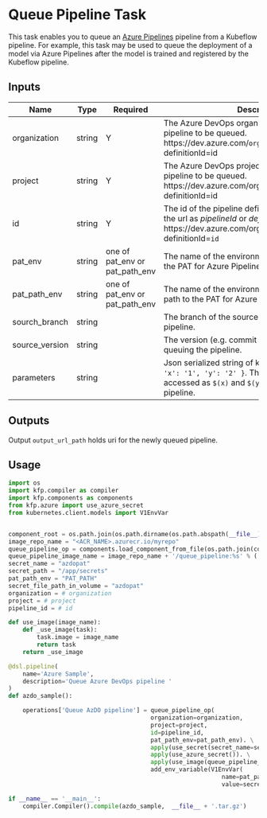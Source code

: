 # Queue Pipeline Task

This task enables you to queue an [Azure Pipelines](https://docs.microsoft.com/en-us/azure/devops/pipelines/?view=azure-devops) pipeline from a Kubeflow pipeline. For example, this task may be used to queue the deployment of a model via Azure Pipelines after the model is trained and registered by the Kubeflow pipeline.

## Inputs

| Name           | Type   | Required                       | Description                                                                                                                                                              |
| -------------- | ------ | ------------------------------ | ------------------------------------------------------------------------------------------------------------------------------------------------------------------------ |
| organization   | string | Y                              | The Azure DevOps organization that contains the pipeline to be queued. https[]()://dev.azure.com/`organization`/project/\_build?definitionId=id                          |
| project        | string | Y                              | The Azure DevOps project that contains the pipeline to be queued. https[]()://dev.azure.com/organization/`project`/\_build?definitionId=id                               |
| id             | string | Y                              | The id of the pipeline definition to queue. Shown in the url as _pipelineId_ or _definitionId_. https[]()://dev.azure.com/organization/project/\_build?definitionId=`id` |
| pat_env        | string | one of pat_env or pat_path_env | The name of the environment variable containing the PAT for Azure Pipelines authentication                                                                               |
| pat_path_env   | string | one of pat_env or pat_path_env | The name of the environment variable containing a path to the PAT for Azure Pipelines authentication                                                                     |
| sourch_branch  | string |                                | The branch of the source code for queuing the pipeline.                                                                                                                  |
| source_version | string |                                | The version (e.g. commit id) of the source code for queuing the pipeline.                                                                                                |
| parameters     | string |                                | Json serialized string of key-values pairs e.g. `{ 'x': '1', 'y': '2' }`. These values can be accessed as `$(x)` and `$(y)` in the Azure Pipelines pipeline.             |

## Outputs

Output `output_url_path` holds uri for the newly queued pipeline.

## Usage

```python
import os
import kfp.compiler as compiler
import kfp.components as components
from kfp.azure import use_azure_secret
from kubernetes.client.models import V1EnvVar


component_root = os.path.join(os.path.dirname(os.path.abspath(__file__)), ".")
image_repo_name = "<ACR_NAME>.azurecr.io/myrepo"
queue_pipeline_op = components.load_component_from_file(os.path.join(component_root, 'queue-pipeline\component.yaml'))
queue_pipeline_image_name = image_repo_name + '/queue_pipeline:%s' % ('latest')
secret_name = "azdopat"
secret_path = "/app/secrets"
pat_path_env = "PAT_PATH"
secret_file_path_in_volume = "azdopat"
organization = # organization
project = # project
pipeline_id = # id

def use_image(image_name):
    def _use_image(task):
        task.image = image_name
        return task
    return _use_image

@dsl.pipeline(
    name='Azure Sample',
    description='Queue Azure DevOps pipeline '
)
def azdo_sample():

    operations['Queue AzDO pipeline'] = queue_pipeline_op(
                                        organization=organization,
                                        project=project,
                                        id=pipeline_id,
                                        pat_path_env=pat_path_env). \
                                        apply(use_secret(secret_name=secret_name, secret_volume_mount_path=secret_path). \
                                        apply(use_azure_secret()). \
                                        apply(use_image(queue_pipeline_image_name)). \
                                        add_env_variable(V1EnvVar(
                                                            name=pat_path_env,
                                                            value=secret_path + "/" + secret_file_path_in_volume))

if __name__ == '__main__':
    compiler.Compiler().compile(azdo_sample,  __file__ + '.tar.gz')
```
